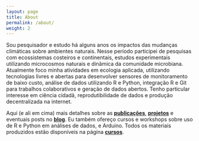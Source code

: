 ```yaml
---
layout: page
title: About
permalink: /about/
weight: 2
---
```


Sou pesquisador e estudo há alguns anos os impactos das mudanças climáticas sobre ambientes naturais. Nesse período participei de pesquisas com ecossistemas costeiros e continentais, estudos experimentais utilizando microcosmos naturais e dinâmica da comunidade microbiana.
Atualmente foco minha atividades em ecologia aplicada, utilizando tecnologias livres e abertas para desenvolver sensores de monitoramento de baixo custo, análise de dados utilizando R e Python, integração R e Git para trabalhos colaborativos e geração de dados abertos.
Tenho particular interesse em ciência cidadã, reprodutibilidade de dados e produção decentralizada na internet.

Aqui (e ali em cima) mais detalhes sobre as [**publicações**](/pubs), [**projetos**](/proj) e eventuais posts no [**blog**](/blog).
Eu também ofereço cursos e workshops sobre uso de R e Python em análises de dados, e Arduino. Todos os materiais produzidos estão disponíveis na página [**cursos**](/cursos).
